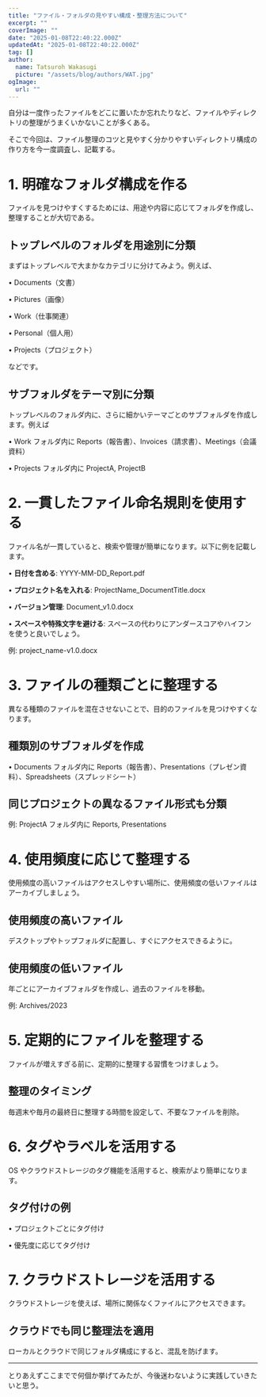 ```yaml
---
title: "ファイル・フォルダの見やすい構成・整理方法について"
excerpt: ""
coverImage: ""
date: "2025-01-08T22:40:22.000Z"
updatedAt: "2025-01-08T22:40:22.000Z"
tag: []
author:
  name: Tatsuroh Wakasugi
  picture: "/assets/blog/authors/WAT.jpg"
ogImage:
  url: ""
---
```


自分は一度作ったファイルをどこに置いたか忘れたりなど、ファイルやディレクトリの整理がうまくいかないことが多くある。

そこで今回は、ファイル整理のコツと見やすく分かりやすいディレクトリ構成の作り方を今一度調査し、記載する。

# 1. 明確なフォルダ構成を作る

ファイルを見つけやすくするためには、用途や内容に応じてフォルダを作成し、整理することが大切である。

## トップレベルのフォルダを用途別に分類

まずはトップレベルで大まかなカテゴリに分けてみよう。例えば、

• Documents（文書）

• Pictures（画像）

• Work（仕事関連）

• Personal（個人用）

• Projects（プロジェクト）

などです。

## サブフォルダをテーマ別に分類

トップレベルのフォルダ内に、さらに細かいテーマごとのサブフォルダを作成します。例えば

• Work フォルダ内に Reports（報告書）、Invoices（請求書）、Meetings（会議資料）

• Projects フォルダ内に ProjectA, ProjectB

# 2. 一貫したファイル命名規則を使用する

ファイル名が一貫していると、検索や管理が簡単になります。以下に例を記載します。

• **日付を含める**: YYYY-MM-DD_Report.pdf

• **プロジェクト名を入れる**: ProjectName_DocumentTitle.docx

• **バージョン管理**: Document_v1.0.docx

• **スペースや特殊文字を避ける**: スペースの代わりにアンダースコアやハイフンを使うと良いでしょう。

例: project_name-v1.0.docx

# 3. ファイルの種類ごとに整理する

異なる種類のファイルを混在させないことで、目的のファイルを見つけやすくなります。

## 種類別のサブフォルダを作成

• Documents フォルダ内に Reports（報告書）、Presentations（プレゼン資料）、Spreadsheets（スプレッドシート）

## 同じプロジェクトの異なるファイル形式も分類

例: ProjectA フォルダ内に Reports, Presentations

# 4. 使用頻度に応じて整理する

使用頻度の高いファイルはアクセスしやすい場所に、使用頻度の低いファイルはアーカイブしましょう。

## 使用頻度の高いファイル

デスクトップやトップフォルダに配置し、すぐにアクセスできるように。

## 使用頻度の低いファイル

年ごとにアーカイブフォルダを作成し、過去のファイルを移動。

例: Archives/2023

# 5. 定期的にファイルを整理する

ファイルが増えすぎる前に、定期的に整理する習慣をつけましょう。

## 整理のタイミング

毎週末や毎月の最終日に整理する時間を設定して、不要なファイルを削除。

# 6. タグやラベルを活用する

OS やクラウドストレージのタグ機能を活用すると、検索がより簡単になります。

## タグ付けの例

• プロジェクトごとにタグ付け

• 優先度に応じてタグ付け

# 7. クラウドストレージを活用する

クラウドストレージを使えば、場所に関係なくファイルにアクセスできます。

## クラウドでも同じ整理法を適用

ローカルとクラウドで同じフォルダ構成にすると、混乱を防げます。

---

とりあえずここまでで何個か挙げてみたが、今後迷わないように実践していきたいと思う。
